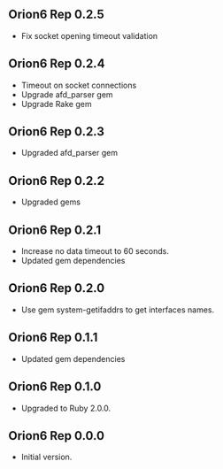 ## Orion6 Rep 0.2.5 ##

*   Fix socket opening timeout validation

## Orion6 Rep 0.2.4 ##

*   Timeout on socket connections
*   Upgrade afd_parser gem
*   Upgrade Rake gem

## Orion6 Rep 0.2.3 ##

*   Upgraded afd_parser gem

## Orion6 Rep 0.2.2 ##

*   Upgraded gems

## Orion6 Rep 0.2.1 ##

*   Increase no data timeout to 60 seconds.
*   Updated gem dependencies

## Orion6 Rep 0.2.0 ##

*   Use gem system-getifaddrs to get interfaces names.

## Orion6 Rep 0.1.1 ##

*   Updated gem dependencies

## Orion6 Rep 0.1.0 ##

*   Upgraded to Ruby 2.0.0.

## Orion6 Rep 0.0.0 ##

*   Initial version.
